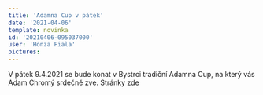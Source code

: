 ```yaml
---
title: 'Adamna Cup v pátek'
date: '2021-04-06'
template: novinka
id: '20210406-095037000'
user: 'Honza Fiala'
pictures:
---
```

V pátek 9.4.2021 se bude konat v Bystrci tradiční Adamna Cup, na který vás Adam Chromý srdečně zve.
Stránky [zde](http://cup.adamna.net)

